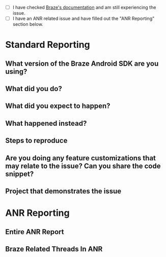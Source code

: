 <!--
Thank you for opening an issue with Braze!

If you are experiencing issues with our product, please consider directing your issue to support@braze.com, as that is the best channel for solving integration issues. Please see the bottom for more explanation.

For other items, like requests for modifications to our SDK or bug reports, please use the following format:
-->

* [ ] I have checked [Braze's documentation](https://www.braze.com/documentation/Android/) and am still experiencing the issue.
* [ ] I have an ANR related issue and have filled out the "ANR Reporting" section below.

# Standard Reporting

## What version of the Braze Android SDK are you using?

<!--
Example: 3.0.1
-->

## What did you do?

<!--
Please replace this with how you've integrated and customized the Braze SDK.
Example: Integrated Braze with the lifecycle listener and used automatic push registration.
-->

## What did you expect to happen?

<!--
Please replace this with the expected behavior.
Example: The Braze SDK is integrated properly and creating sessions.
-->

## What happened instead?

<!--
Please replace this with the actual behavior.  
Example: The Braze SDK doesn't create any sessions for the test user.
-->

## Steps to reproduce

<!--
Please give us detailed steps so we can reproduce the issue on our end. This is very important and will help speed up the investigation.
Example:
- Start the app
- Change to new user
- Set a custom in-app message listener
- Log a custom event
- In-app message doesn't appear
-->

## Are you doing any feature customizations that may relate to the issue? Can you share the code snippet?

<!--
Please provide any information or code snippets that can help us understand or reproduce the issue.
-->

## Project that demonstrates the issue

<!--
Please link to a project we can download that reproduces the issue.
-->

<!--
Note: We recommend e-mailing support@braze.com with any integration issues, as our team actively optimizes this support channel to provide efficient and robust resolutions. Integration issues also often require logs and other information that may contain private data, and our main support channel ensures no risk of leaking sensitive data.
-->

# ANR Reporting
<!--
Please go over https://developer.android.com/topic/performance/vitals/anr for more information on ANR reports.
-->

## Entire ANR Report
<!--
Please provide your entire, unmodified ANR report here
-->

## Braze Related Threads In ANR
<!--
Please list all Thread IDs (or just Thread traces) in the above ANR report that contain Braze SDK code.

Code from the Braze SDK usually is in the `com.appboy` or `bo.app` package, depending on your Proguard configuration.
-->
